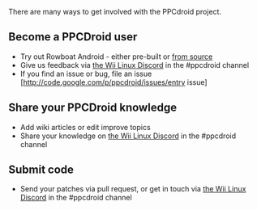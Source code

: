 There are many ways to get involved with the PPCdroid project.

## Become a PPCDroid user
  * Try out Rowboat Android - either pre-built or [from source](BuildFromSource)
  * Give us feedback via [the Wii Linux Discord](https://wii-linux.org) in the #ppcdroid channel
  * If you find an issue or bug, file an issue [http://code.google.com/p/ppcdroid/issues/entry issue]

## Share your PPCDroid knowledge
  * Add wiki articles or edit improve topics
  * Share your knowledge on [the Wii Linux Discord](https://wii-linux.org) in the #ppcdroid channel

## Submit code
  * Send your patches via pull request, or get in touch via [the Wii Linux Discord](https://wii-linux.org) in the #ppcdroid channel
